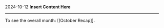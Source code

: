 2024-10-12
__Insert Content Here__
_______________________
To see the overall month: [[October Recap]].